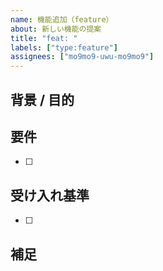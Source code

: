 ```yaml
---
name: 機能追加（feature）
about: 新しい機能の提案
title: "feat: "
labels: ["type:feature"]
assignees: ["mo9mo9-uwu-mo9mo9"]
---
```


## 背景 / 目的

## 要件
- [ ] 

## 受け入れ基準
- [ ] 

## 補足


